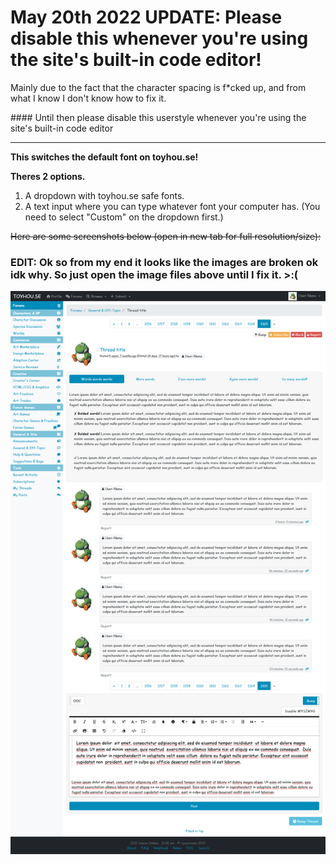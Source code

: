 # May 20th 2022 UPDATE:</b> Please disable this whenever you're using the site's built-in code editor!

<p>Mainly due to the fact that the character spacing is f*cked up, and from what I know I don't know how to fix it.</p>
#### Until then please disable this userstyle whenever you're using the site's built-in code editor

---

**This switches the default font on toyhou.se!**

**Theres 2 options.**

1. A dropdown with toyhou.se safe fonts.
2. A text input where you can type whatever font your computer has. (You need to select "Custom" on the dropdown first.)

~~Here are some screenshots below (open in new tab for full resolution/size):~~

### EDIT: Ok so from my end it looks like the images are broken ok idk why. So just open the image files above until I fix it. >:(


![alt text](https://raw.githubusercontent.com/Proxybat/UserCSS/main/Toyhouse/TH-Default-Font-Switcher/th-font-switcher-screenshot-1.png "TH font-switcher screenshot 1")
